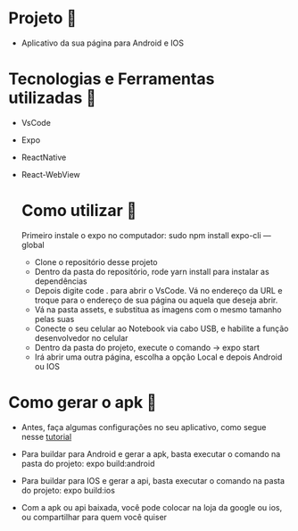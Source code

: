 # Projeto :rocket:
- Aplicativo da sua página para Android e IOS

# Tecnologias e Ferramentas utilizadas :robot:
- VsCode
- Expo
- ReactNative
- React-WebView
  
  # Como utilizar 🔌
  Primeiro instale o expo no computador: sudo npm install expo-cli — global

  - Clone o repositório desse projeto
  - Dentro da pasta do repositório, rode yarn install para instalar as dependências
  - Depois digite code . para abrir o VsCode. Vá no endereço da URL e troque para o endereço de sua página ou aquela que deseja abrir.
  - Vá na pasta assets, e substitua as imagens com o mesmo tamanho pelas suas
  - Conecte o seu celular ao Notebook via cabo USB, e habilite a função desenvolvedor no celular
  - Dentro da pasta do projeto, execute o comando -> expo start
  - Irá abrir uma outra página, escolha a opção Local e depois Android ou IOS

 # Como gerar o apk 📱
 - Antes, faça algumas configurações no seu aplicativo, como segue nesse [tutorial](https://thin-shawl-653.notion.site/Como-ter-um-aplicativo-de-sua-p-gina-pessoal-d2a24cc96c6842e0a1bd73a48c2d94bb)
 
 - Para buildar para Android e gerar a apk, basta executar o comando na pasta do projeto: expo build:android
 - Para buildar para IOS e gerar a api, basta executar o comando na pasta do projeto: expo build:ios 

 - Com a apk ou api baixada, você pode colocar na loja da google ou ios, ou compartilhar para quem você quiser 

 
 
